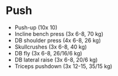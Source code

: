 # Push
* Push-up (10x 10)
* Incline bench press (3x 6-8, 70 kg)
* DB shoulder press (4x 6-8, 26 kg)
* Skullcrushes (3x 6-8, 40 kg)
* DB fly (3x 6-8, 26/16/6 kg)
* DB lateral raise (3x 6-8, 20/6 kg)
* Triceps pushdown (3x 12-15, 35/15 kg)
